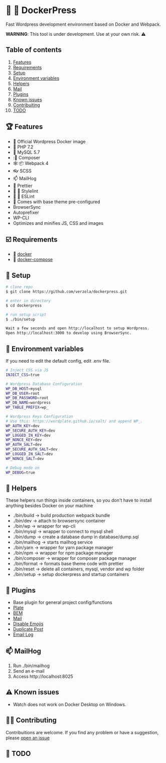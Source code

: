 # :whale: :newspaper: DockerPress
Fast Wordpress development environment based on Docker and Webpack.

**WARNING**: This tool is under development. Use at your own risk.  :warning:

## Table of contents

1. [Features](#features)
2. [Requirements](#requirements)
3. [Setup](#setup)
4. [Environment variables](#env)
5. [Helpers](#helpers)
7. [Mail](#mail)
8. [Plugins](#plugins)
9. [Known issues](#known-issues)
10. [Contribuiting](#contrib)
11. [TODO](#todo)

## :trophy: Features <a id="features"></a>
- :whale: Official Wordpress Docker image
- :elephant: PHP 7.2
- :dolphin: MySQL 5.7
- ::musical_score: Composer
- :spider_web: :package: Webpack 4
- :eyeglasses: SCSS
- :mailbox: MailHog
- :lipstick: Prettier
- :no_entry_sign: :hankey: Stylelint
- :no_entry_sign: :hankey: ESLint
- :battery: Comes with base theme pre-configured
- BrowserSync
- Autoprefixer
- WP-CLI
- Optimizes and minifies JS, CSS and images

## :ballot_box_with_check: Requirements <a id="requirements"></a>
- :whale: [docker](https://www.docker.com/get-started)
- :octopus: [docker-compose](https://docs.docker.com/compose/install/)

## :scroll: Setup <a id="setup"></a>
```sh
# clone repo
$ git clone https://github.com/verzola/dockerpress.git

# enter in directory
$ cd dockerpress

# run setup script
$ ./bin/setup

Wait a few seconds and open http://localhost to setup Wordpress.
Open http://localhost:3000 to develop using BrowserSync.
```

## :deciduous_tree: Environment variables <a id="env"></a>
If you need to edit the default config, edit .env file.
```sh
# Inject CSS via JS
INJECT_CSS=true

# Wordpress Database Configuration
WP_DB_HOST=mysql
WP_DB_USER=root
WP_DB_PASSWORD=root
WP_DB_NAME=wordpress
WP_TABLE_PREFIX=wp_

# Wordpress Keys Configuration
# Use this: https://wordplate.github.io/salt/ and append WP_.
WP_AUTH_KEY=dev
WP_SECURE_AUTH_KEY=dev
WP_LOGGED_IN_KEY=dev
WP_NONCE_KEY=dev
WP_AUTH_SALT=dev
WP_SECURE_AUTH_SALT=dev
WP_LOGGED_IN_SALT=dev
WP_NONCE_SALT=dev

# Debug mode on
WP_DEBUG=true
```

## :robot: Helpers <a id="helpers"></a>
These helpers run things inside containers, so you don't have to install anything besides Docker on your machine

- ./bin/build -> build production webpack bundle
- ./bin/dev -> attach to browsersync container
- ./bin/wp -> wrapper for wp-cli
- ./bin/mysql -> wrapper to connect to mysql shell
- ./bin/dump -> create a database dump in database/dump.sql
- ./bin/mailhog -> starts mailhog service
- ./bin/yarn -> wrapper for yarn package manager
- ./bin/npm -> wrapper for npm package manager
- ./bin/composer -> wrapper for composer package manager
- ./bin/format -> formats base theme code with prettier
- ./bin/reset -> delete all containers, mysql, vendor and wp folder
- ./bin/setup -> setup dockerpress and startup containers

## :electric_plug: Plugins <a id="plugins"></a>
- Base plugin for general project config/functions
- [Plate](https://github.com/wordplate/plate)
- [BEM](https://github.com/wordplate/bem)
- [Mail](https://github.com/wordplate/mail)
- [Disable Emojis](https://br.wordpress.org/plugins/disable-emojis/)
- [Duplicate Post](https://br.wordpress.org/plugins/duplicate-post/)
- [Email Log](https://wordpress.org/plugins/email-log/)

##  :mailbox: MailHog <a id="mail"></a>
1. Run ./bin/mailhog
2. Send an e-mail
3. Access http://localhost:8025

## :warning: Known issues <a id="known-issues"></a>
- Watch does not work on Docker Desktop on Windows.

## :raising_hand_woman: Contributing <a id="contrib"></a>
Contribuitions are welcome. If you find any problem or have a suggestion, please [open an issue](https://github.com/verzola/dockerpress/issues/new)

## :memo: TODO <a id="todo"></a>
